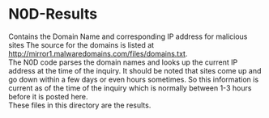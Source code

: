 # N0D-Results
Contains the Domain Name and corresponding IP address for malicious sites
The source for the domains is listed at http://mirror1.malwaredomains.com/files/domains.txt.  
The N0D code parses the domain names and looks up the current IP address at the time of the inquiry.  It should be noted that sites come up and go down within a few days or even hours sometimes.  So this information is current as of the time of the inquiry which is normally between 1-3 hours before it is posted here.  
These files in this directory are the results.
